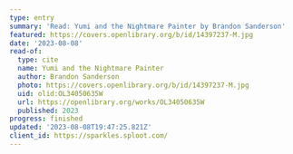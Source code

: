 ```yaml
---
type: entry
summary: 'Read: Yumi and the Nightmare Painter by Brandon Sanderson'
featured: https://covers.openlibrary.org/b/id/14397237-M.jpg
date: '2023-08-08'
read-of:
  type: cite
  name: Yumi and the Nightmare Painter
  author: Brandon Sanderson
  photo: https://covers.openlibrary.org/b/id/14397237-M.jpg
  uid: olid:OL34050635W
  url: https://openlibrary.org/works/OL34050635W
  published: 2023
progress: finished
updated: '2023-08-08T19:47:25.821Z'
client_id: https://sparkles.sploot.com/
---
```

